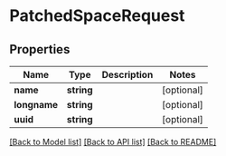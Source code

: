 # PatchedSpaceRequest

## Properties
Name | Type | Description | Notes
------------ | ------------- | ------------- | -------------
**name** | **string** |  | [optional] 
**longname** | **string** |  | [optional] 
**uuid** | **string** |  | [optional] 

[[Back to Model list]](../README.md#documentation-for-models) [[Back to API list]](../README.md#documentation-for-api-endpoints) [[Back to README]](../README.md)


